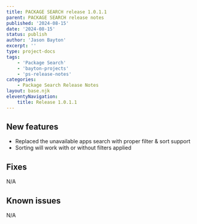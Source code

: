```yaml
---
title: PACKAGE SEARCH release 1.0.1.1
parent: PACKAGE SEARCH release notes
published: '2024-08-15'
date: '2024-08-15'
status: publish
author: 'Jason Bayton'
excerpt: ''
type: project-docs
tags: 
    - 'Package Search'
    - 'bayton-projects'
    - 'ps-release-notes'
categories: 
    - Package Search Release Notes
layout: base.njk
eleventyNavigation: 
    title: Release 1.0.1.1
---
```


## New features

- Replaced the unavailable apps search with proper filter & sort support
- Sorting will work with or without filters applied
  
## Fixes

N/A

## Known issues

N/A
